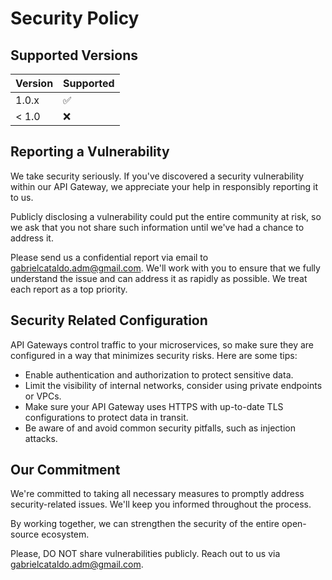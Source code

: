 # Security Policy

## Supported Versions

| Version | Supported          |
| ------- | ------------------ |
| 1.0.x   | :white_check_mark: |
| < 1.0   | :x:                |

## Reporting a Vulnerability

We take security seriously. If you've discovered a security vulnerability within our API Gateway, we appreciate your help in responsibly reporting it to us.

Publicly disclosing a vulnerability could put the entire community at risk, so we ask that you not share such information until we've had a chance to address it.

Please send us a confidential report via email to gabrielcataldo.adm@gmail.com. We'll work with you to ensure that we fully understand the issue and can address it as rapidly as possible. We treat each report as a top priority.

## Security Related Configuration

API Gateways control traffic to your microservices, so make sure they are configured in a way that minimizes security risks. Here are some tips:

- Enable authentication and authorization to protect sensitive data.
- Limit the visibility of internal networks, consider using private endpoints or VPCs.
- Make sure your API Gateway uses HTTPS with up-to-date TLS configurations to protect data in transit.
- Be aware of and avoid common security pitfalls, such as injection attacks.

## Our Commitment

We're committed to taking all necessary measures to promptly address security-related issues. We'll keep you informed throughout the process.

By working together, we can strengthen the security of the entire open-source ecosystem.

Please, DO NOT share vulnerabilities publicly. Reach out to us via gabrielcataldo.adm@gmail.com.
